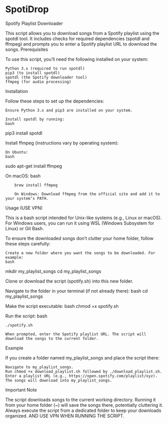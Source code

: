 # SpotiDrop
Spotify Playlist Downloader

This script allows you to download songs from a Spotify playlist using the spotdl tool. It includes checks for required dependencies (spotdl and ffmpeg) and prompts you to enter a Spotify playlist URL to download the songs.
Prerequisites

To use this script, you’ll need the following installed on your system:

    Python 3.x (required to run spotdl)
    pip3 (to install spotdl)
    spotdl (the Spotify downloader tool)
    ffmpeg (for audio processing)

Installation

Follow these steps to set up the dependencies:

    Ensure Python 3.x and pip3 are installed on your system.

    Install spotdl by running:
    bash

pip3 install spotdl

Install ffmpeg (instructions vary by operating system):

    On Ubuntu:
    bash

sudo apt-get install ffmpeg

On macOS:
bash

        brew install ffmpeg

        On Windows: Download ffmpeg from the official site and add it to your system’s PATH.

Usage (USE VPN)

This is a bash script intended for Unix-like systems (e.g., Linux or macOS). For Windows users, you can run it using WSL (Windows Subsystem for Linux) or Git Bash.

To ensure the downloaded songs don’t clutter your home folder, follow these steps carefully:

    Create a new folder where you want the songs to be downloaded. For example:
    bash

mkdir my_playlist_songs
cd my_playlist_songs

Clone or download the script (spotify.sh) into this new folder.

Navigate to the folder in your terminal (if not already there):
bash
cd my_playlist_songs

Make the script executable:
bash
chmod +x spotify.sh

Run the script:
bash

    ./spotify.sh

    When prompted, enter the Spotify playlist URL. The script will download the songs to the current folder.

Example

If you create a folder named my_playlist_songs and place the script there:

    Navigate to my_playlist_songs.
    Run chmod +x download_playlist.sh followed by ./download_playlist.sh.
    Enter a playlist URL (e.g., https://open.spotify.com/playlist/xyz).
    The songs will download into my_playlist_songs.

Important Note

The script downloads songs to the current working directory. Running it from your home folder (~) will save the songs there, potentially cluttering it. Always execute the script from a dedicated folder to keep your downloads organized. AND USE VPN WHEN RUNNING THE SCRIPT.
